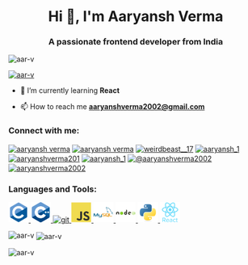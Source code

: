 <h1 align="center">Hi 👋, I'm Aaryansh Verma</h1>
<h3 align="center">A passionate frontend developer from India</h3>

<p align="left"> <img src="https://komarev.com/ghpvc/?username=aar-v&label=Profile%20views&color=0e75b6&style=flat" alt="aar-v" /> </p>

<p align="left"> <a href="https://github.com/ryo-ma/github-profile-trophy"><img src="https://github-profile-trophy.vercel.app/?username=aar-v" alt="aar-v" /></a> </p>

- 🌱 I’m currently learning **React**

- 📫 How to reach me **aaryanshverma2002@gmail.com**

<h3 align="left">Connect with me:</h3>
<p align="left">
<a href="https://linkedin.com/in/aaryansh verma" target="blank"><img align="center" src="https://raw.githubusercontent.com/rahuldkjain/github-profile-readme-generator/master/src/images/icons/Social/linked-in-alt.svg" alt="aaryansh verma" height="30" width="40" /></a>
<a href="https://kaggle.com/aaryansh verma" target="blank"><img align="center" src="https://raw.githubusercontent.com/rahuldkjain/github-profile-readme-generator/master/src/images/icons/Social/kaggle.svg" alt="aaryansh verma" height="30" width="40" /></a>
<a href="https://instagram.com/weirdbeast__17" target="blank"><img align="center" src="https://raw.githubusercontent.com/rahuldkjain/github-profile-readme-generator/master/src/images/icons/Social/instagram.svg" alt="weirdbeast__17" height="30" width="40" /></a>
<a href="https://www.codechef.com/users/aaryansh_1" target="blank"><img align="center" src="https://cdn.jsdelivr.net/npm/simple-icons@3.1.0/icons/codechef.svg" alt="aaryansh_1" height="30" width="40" /></a>
<a href="https://www.hackerrank.com/aaryanshverma201" target="blank"><img align="center" src="https://raw.githubusercontent.com/rahuldkjain/github-profile-readme-generator/master/src/images/icons/Social/hackerrank.svg" alt="aaryanshverma201" height="30" width="40" /></a>
<a href="https://www.leetcode.com/aaryansh_1" target="blank"><img align="center" src="https://raw.githubusercontent.com/rahuldkjain/github-profile-readme-generator/master/src/images/icons/Social/leet-code.svg" alt="aaryansh_1" height="30" width="40" /></a>
<a href="https://www.hackerearth.com/@aaryanshverma2002" target="blank"><img align="center" src="https://raw.githubusercontent.com/rahuldkjain/github-profile-readme-generator/master/src/images/icons/Social/hackerearth.svg" alt="@aaryanshverma2002" height="30" width="40" /></a>
<a href="https://auth.geeksforgeeks.org/user/aaryanshverma2002" target="blank"><img align="center" src="https://raw.githubusercontent.com/rahuldkjain/github-profile-readme-generator/master/src/images/icons/Social/geeks-for-geeks.svg" alt="aaryanshverma2002" height="30" width="40" /></a>
</p>

<h3 align="left">Languages and Tools:</h3>
<p align="left"> <a href="https://www.cprogramming.com/" target="_blank" rel="noreferrer"> <img src="https://raw.githubusercontent.com/devicons/devicon/master/icons/c/c-original.svg" alt="c" width="40" height="40"/> </a> <a href="https://www.w3schools.com/cpp/" target="_blank" rel="noreferrer"> <img src="https://raw.githubusercontent.com/devicons/devicon/master/icons/cplusplus/cplusplus-original.svg" alt="cplusplus" width="40" height="40"/> </a> <a href="https://git-scm.com/" target="_blank" rel="noreferrer"> <img src="https://www.vectorlogo.zone/logos/git-scm/git-scm-icon.svg" alt="git" width="40" height="40"/> </a> <a href="https://developer.mozilla.org/en-US/docs/Web/JavaScript" target="_blank" rel="noreferrer"> <img src="https://raw.githubusercontent.com/devicons/devicon/master/icons/javascript/javascript-original.svg" alt="javascript" width="40" height="40"/> </a> <a href="https://www.mysql.com/" target="_blank" rel="noreferrer"> <img src="https://raw.githubusercontent.com/devicons/devicon/master/icons/mysql/mysql-original-wordmark.svg" alt="mysql" width="40" height="40"/> </a> <a href="https://nodejs.org" target="_blank" rel="noreferrer"> <img src="https://raw.githubusercontent.com/devicons/devicon/master/icons/nodejs/nodejs-original-wordmark.svg" alt="nodejs" width="40" height="40"/> </a> <a href="https://www.python.org" target="_blank" rel="noreferrer"> <img src="https://raw.githubusercontent.com/devicons/devicon/master/icons/python/python-original.svg" alt="python" width="40" height="40"/> </a> <a href="https://reactjs.org/" target="_blank" rel="noreferrer"> <img src="https://raw.githubusercontent.com/devicons/devicon/master/icons/react/react-original-wordmark.svg" alt="react" width="40" height="40"/> </a> </p>

<p><img align="left" src="https://github-readme-stats.vercel.app/api/top-langs?username=aar-v&show_icons=true&locale=en&layout=compact" alt="aar-v" /></p>

<p>&nbsp;<img align="center" src="https://github-readme-stats.vercel.app/api?username=aar-v&show_icons=true&locale=en" alt="aar-v" /></p>

<p><img align="center" src="https://github-readme-streak-stats.herokuapp.com/?user=aar-v&" alt="aar-v" /></p>
